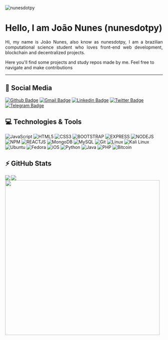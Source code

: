 <p align="left"><img src="https://komarev.com/ghpvc/?username=nunesdotpy" alt="nunesdotpy" /></p>

<h1 align = "left"> Hello, I am João Nunes (nunesdotpy)</h1>

<p align = "justify">Hi, my name is João Nunes, also know as nunesdotpy, I am a brazilian computational science student who loves front-end web development, blockchain and decentralized projects.

Here you'll find some projects and study repos made by me. Feel free to navigate and make contributions</p>

***

## 🚀 Social Media
[![Github Badge](https://img.shields.io/badge/-Github-100000?style=flat-square&logo=Github&logoColor=white&link=https://github.com/nunesdotpy)](https://github.com/nunesdotpy)
[![Gmail Badge](https://img.shields.io/badge/-Gmail-D14836?style=flat-square&logo=Gmail&logoColor=white&link=mailto:vnunesaj@gmail.com)](mailto:vnunesaj@gmail.com)
[![Linkedin Badge](https://img.shields.io/badge/-LinkedIn-0077B5?style=flat-square&logo=Linkedin&logoColor=white&link=https://www.linkedin.com/in/joao-nunes-1b49791bb/)](https://www.linkedin.com/in/joao-nunes-1b49791bb/)
[![Twitter Badge](https://img.shields.io/badge/-Twitter-1DA1F2?style=flat-square&logo=twitter&logoColor=white&link=https://www.twitter.com/nunesdotpy)](https://www.twitter.com/nunesdotpy)
[![Telegram Badge](https://img.shields.io/badge/-Telegram-2CA5E0?style=flat-square&logo=Telegram&logoColor=white&link=https://t.me/uJoeyWheeler)](https://t.me/nunesdotpy)

## 💻 Technologies & Tools
![JavaScript](https://img.shields.io/badge/-JavaScript-323330?style=flat-square&logo=javascript) ![HTML5](https://img.shields.io/badge/-HTML5-E34F26?style=flat-square&logo=html5&logoColor=white) ![CSS3](https://img.shields.io/badge/-CSS3-1572B6?style=flat-square&logo=css3) ![BOOTSTRAP](https://img.shields.io/badge/Bootstrap-563D7C?style=flat-square&logo=bootstrap&logoColor=white) ![EXPRESS](https://img.shields.io/badge/Express.js-000000?style=flat-square&logo=express&logoColor=white) ![NODEJS](https://img.shields.io/badge/Node.js-339933?style=flat-square&logo=nodedotjs&logoColor=white) ![NPM](https://img.shields.io/badge/npm-CB3837?style=flat&logo=npm&logoColor=whit) ![REACTJS](https://img.shields.io/badge/React-20232A?style=flat-square&logo=react&logoColor=61DAFB) ![MongoDB](https://img.shields.io/badge/-MongoDB-4EA94B?style=flat-square&logo=MongoDB&logoColor=white)  ![MySQL](https://img.shields.io/badge/-MySQL-005C84?style=flat-square&logo=mysql&logoColor=white)  ![Git](https://img.shields.io/badge/-Git-F05032?style=flat-square&logo=git&logoColor=white) ![Linux](https://img.shields.io/badge/-Linux-FCC624?style=flat-square&logo=linux&logoColor=black) ![Kali Linux](https://img.shields.io/badge/-Kali_Linux-557C94?style=flat-square&logo=kali-linux&logoColor=white) ![Ubuntu](https://img.shields.io/badge/-Ubuntu-E95420?style=flat-square&logo=ubuntu&logoColor=white) ![Fedora](https://img.shields.io/badge/Fedora-294172?style=flat-square&logo=fedora&logoColor=white) ![iOS](https://img.shields.io/badge/iOS-000000?style=flat-square&logo=ios&logoColor=white) ![Python](https://img.shields.io/badge/-Python-FFD43B?style=flat-square&logo=Python) ![Java](https://img.shields.io/badge/-Java-ED8B00?style=flat-square&logo=Java) ![PHP](https://img.shields.io/badge/-PHP-black?style=flat-square&logo=PHP) ![Bitcoin](https://img.shields.io/badge/Bitcoin-000000?style=flat-square&logo=bitcoin&logoColor=white)

## ⚡ GitHub Stats
<a href="https://github-readme-streak-stats.herokuapp.com/?user=nunesdotpy&theme=dracula&hide=html"><img align="left" src="https://github-readme-streak-stats.herokuapp.com/?user=nunesdotpy&theme=dracula&hide=html"/></a>
<a href="https://github-readme-stats.vercel.app/api?username=nunesdotpy&theme=dracula&show_icons=true"><img align="left" src="https://github-readme-stats.vercel.app/api?username=nunesdotpy&show_icons=true&theme=dracula"/></a>
<a href="https://github-readme-stats.vercel.app/api/top-langs/?username=nunesdotpy&layout=compact&theme=dracula"><img width="494" src="https://github-readme-stats.vercel.app/api/top-langs/?username=nunesdotpy&layout=compact&theme=dracula"/></a>
